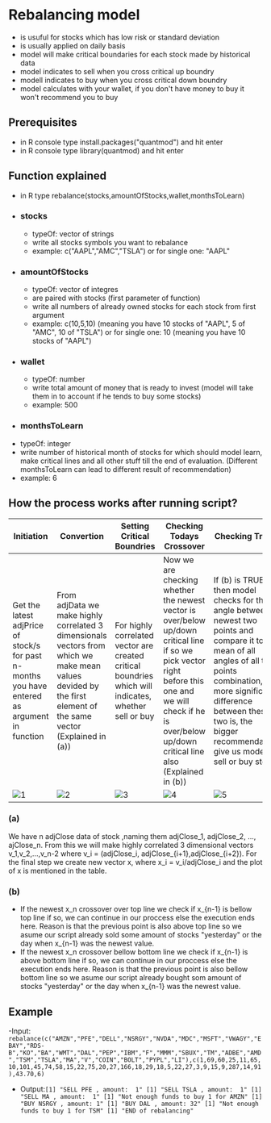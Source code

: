 # Rebalancing model
- is usuful for stocks which has low risk or standard deviation
- is usually applied on daily basis
- model will make critical boundaries for each stock made by historical data 
- model indicates to sell when you cross critical up boundry
- modell indicates to buy when you cross critical down boundry
- model calculates with your wallet, if you don't have money to buy it won't recommend you to buy

## Prerequisites
- in R console type  install.packages("quantmod") and hit enter
- in R console type library(quantmod) and hit enter

## Function explained
- in R type rebalance(stocks,amountOfStocks,wallet,monthsToLearn)
- ### stocks
  - typeOf: vector of strings 
  - write all stocks symbols you want to rebalance 
  - example: c("AAPL","AMC","TSLA") or for single one: "AAPL"
- ### amountOfStocks 
  - typeOf: vector of integres
  - are paired with stocks (first parameter of function)
  - write all numbers of already owned stocks for each  stock from first argument
  - example: c(10,5,10) (meaning you have 10 stocks of "AAPL", 5 of "AMC", 10 of "TSLA") or for single one: 10 (meaning you have 10 stocks of "AAPL")
- ### wallet
  - typeOf: number 
  - write total amount of money that is ready to invest (model will take them in to account if he tends to buy some stocks)
  - example: 500
 - ### monthsToLearn
  - typeOf: integer
  - write number of historical month of stocks for which should model learn, make critical lines and all other stuff till the end of evaluation. (Different monthsToLearn can lead to different result of recommendation)
  - example: 6
  
  

## How the process works after running script?
|Initiation|Convertion|Setting Critical Boundries|Checking Todays Crossover|Checking Trend|
|-------------|-------------|-------------|-------------|-------------|
|Get the latest adjPrice of stock/s for past n-months you have entered as argument in function|From adjData we make highly correlated 3 dimensionals vectors from which we make mean values devided by the first element of the same vector (Explained in (a))|For highly correlated vector are created critical boundries which will indicates, whether sell or buy|Now we are checking whether the newest vector is over/below up/down critical line if so we pick vector right before this one and we will check if he is over/below up/down critical line also (Explained in (b))|If (b) is TRUE then model checks for the angle between newest two points and compare it to mean of all angles of all two points combination, the more significant difference between these two is, the bigger recommendation give us model to sell or buy stock|
|![1](https://user-images.githubusercontent.com/78803735/141456206-7501a8a1-7201-46f3-8311-63192b488e4f.jpg)|![2](https://user-images.githubusercontent.com/78803735/141457030-5ca2a221-9c9e-4431-8fd5-6b8c004e8e73.jpg)|![3](https://user-images.githubusercontent.com/78803735/141457870-5982b5f5-edea-44b4-941a-ce8de1c964d1.jpg)|![4](https://user-images.githubusercontent.com/78803735/141464584-bd814776-88ac-4051-8a04-99ac06121180.jpg)|![5](https://user-images.githubusercontent.com/78803735/141467450-bc6a10e3-693d-4497-a251-b0fdcddb2d7d.jpg)|

### (a)
We have n adjClose data of stock ,naming them adjClose_1, adjClose_2, ..., ajClose_n. From this we will make highly correlated 3 dimensional vectors v_1,v_2,...,v_n-2
where v_i = (adjClose_i, adjClose_{i+1},adjClose_{i+2}). For the final step we create new vector x, where x_i = v_i/adjClose_i and the plot of x is mentioned in the table.
### (b)
- If the newest x_n crossover over top line we check if x_{n-1} is bellow top line if so, we can continue in our proccess else the execution ends here. Reason is that the previous point is also above top line so we asume our script already sold some amount of stocks "yesterday" or the day when x_{n-1} was the newest value.
- If the newest x_n crossover bellow bottom line we check if x_{n-1} is above bottom line if so, we can continue in our proccess else the execution ends here. Reason is that the previous point is also bellow bottom line so we asume our script already bought som amount of stocks "yesterday" or the day when x_{n-1} was the newest value.

## Example 
 
-Input:  `rebalance(c("AMZN","PFE","DELL","NSRGY","NVDA","MDC","MSFT","VWAGY","EBAY","RDS-B","KO","BA","WMT","DAL","PEP","IBM","F","MMM","SBUX","TM","ADBE","AMD","TSM","TSLA","MA","V","COIN","BOLT","PYPL","LI"),c(1,69,60,25,11,65,10,101,45,74,58,15,22,75,20,27,166,18,29,18,5,22,27,3,9,15,9,287,14,91),43.70,6)`

- Output:`
[1] "SELL PFE , amount:  1"
[1] "SELL TSLA , amount:  1"
[1] "SELL MA , amount:  1"
[1] "Not enough funds to buy 1 for AMZN"
[1] "BUY NSRGY , amount: 1"
[1] "BUY DAL , amount: 32"
[1] "Not enough funds to buy 1 for TSM"
[1] "END of rebalancing"
`










